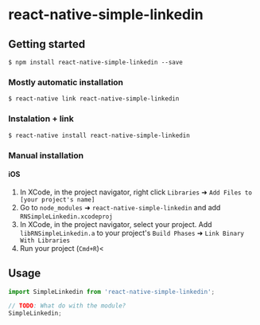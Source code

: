 
# react-native-simple-linkedin

## Getting started

`$ npm install react-native-simple-linkedin --save`

### Mostly automatic installation

`$ react-native link react-native-simple-linkedin`

### Instalation + link

`$ react-native install react-native-simple-linkedin`

### Manual installation


#### iOS

1. In XCode, in the project navigator, right click `Libraries` ➜ `Add Files to [your project's name]`
2. Go to `node_modules` ➜ `react-native-simple-linkedin` and add `RNSimpleLinkedin.xcodeproj`
3. In XCode, in the project navigator, select your project. Add `libRNSimpleLinkedin.a` to your project's `Build Phases` ➜ `Link Binary With Libraries`
4. Run your project (`Cmd+R`)<


## Usage
```javascript
import SimpleLinkedin from 'react-native-simple-linkedin';

// TODO: What do with the module?
SimpleLinkedin;
```
